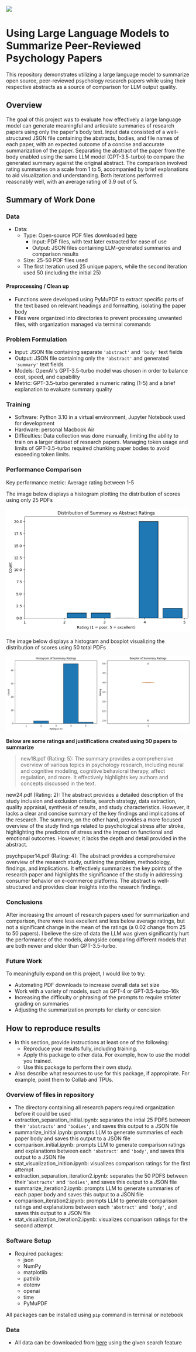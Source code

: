 ![](UTA-DataScience-Logo.png)

# Using Large Language Models to Summarize Peer-Reviewed Psychology Papers

This repository demonstrates utilizing a large language model to summarize open source, peer-reviewed psychology research papers while using their respective abstracts as a source of comparison for LLM output quality.

## Overview

The goal of this project was to evaluate how effectively a large language model can generate meaningful and articulate summaries of research papers using only the paper's body text. Input data consisted of a well-structured JSON file containing the abstracts, bodies, and file names of each paper, with an expected outcome of a concise and accurate summarization of the paper. Separating the abstract of the paper from the body enabled using the same LLM model (GPT-3.5-turbo) to compare the generated summary against the original abstract. The comparison involved rating summaries on a scale from 1 to 5, accompanied by brief explanations to aid visualization and understanding. Both iterations performed reasonably well, with an average rating of 3.9 out of 5.

## Summary of Work Done

### Data

* Data:
  * Type: Open-source PDF files downloaded [here](https://www.ncbi.nlm.nih.gov/)
    * Input: PDF files, with text later extracted for ease of use
    * Output: JSON files containing LLM-generated summaries and comparison results
  * Size: 25-50 PDF files used
  * The first iteration used 25 unique papers, while the second iteration used 50 (including the initial 25)

#### Preprocessing / Clean up

* Functions were developed using PyMuPDF to extract specific parts of the text based on relevant headings and formatting, isolating the paper body
* Files were organized into directories to prevent processing unwanted files, with organization managed via terminal commands

### Problem Formulation

* Input: JSON file containing separate `'abstract'` and `'body'` text fields
* Output: JSON file containing only the `'abstract'` and generated `'summary'` text fields
* Models: OpenAI's GPT-3.5-turbo model was chosen in order to balance cost, speed, and capability
* Metric: GPT-3.5-turbo generated a numeric rating (1-5) and a brief explanation to evaluate summary quality

### Training

* Software: Python 3.10 in a virtual environment, Jupyter Notebook used for development
* Hardware: personal Macbook Air
* Difficulties: Data collection was done manually, limiting the ability to train on a larger dataset of research papers. Managing token usage and limits of GPT-3.5-turbo required chunking paper bodies to avoid exceeding token limits.

### Performance Comparison

Key performance metric: Average rating between 1-5

The image below displays a histogram plotting the distribution of scores using only 25 PDFs

![](initial_rating_distribution.png)

The image below displays a histogram and boxplot visualizing the distribution of scores using 50 total PDFs

![](iteration2_rating_distribution.png)

**Below are some ratings and justifications created using 50 papers to summarize**

> new18.pdf (Rating: 5):
> The summary provides a comprehensive overview of various topics in psychology research, including neural and cognitive modeling, cognitive behavioral therapy, affect regulation, and more. It effectively highlights key authors and concepts
> discussed in the text.

new24.pdf (Rating: 2):
The abstract provides a detailed description of the study inclusion and exclusion criteria, search strategy, data extraction, quality appraisal, synthesis of results, and study characteristics. However, it lacks a clear and concise summary of the key findings and implications of the research. The summary, on the other hand, provides a more focused overview of the study findings related to psychological stress after stroke, highlighting the predictors of stress and the impact on functional and emotional outcomes. However, it lacks the depth and detail provided in the abstract.

psychpaper14.pdf (Rating: 4):
The abstract provides a comprehensive overview of the research study, outlining the problem, methodology, findings, and implications. It effectively summarizes the key points of the research paper and highlights the significance of the study in addressing consumer behavior on e-commerce platforms. The abstract is well-structured and provides clear insights into the research findings.

### Conclusions

After increasing the amount of research papers used for summarization and comparison, there were less excellent and less below average ratings, but not a significant change in the mean of the ratings (a 0.02 change from 25 to 50 papers). I believe the size of data the LLM was given significantly hurt the performance of the models, alongside comparing different models that are both newer and older than GPT-3.5-turbo.

### Future Work

To meaningfully expand on this project, I would like to try:
* Automating PDF downloads to increase overall data set size
* Work with a variety of models, such as GPT-4 or GPT-3.5-turbo-16k
* Increasing the difficulty or phrasing of the prompts to require stricter grading on summaries
* Adjusting the summarization prompts for clarity or concision

## How to reproduce results

* In this section, provide instructions at least one of the following:
   * Reproduce your results fully, including training.
   * Apply this package to other data. For example, how to use the model you trained.
   * Use this package to perform their own study.
* Also describe what resources to use for this package, if appropirate. For example, point them to Collab and TPUs.

### Overview of files in repository

* The directory containing all research papers required organization before it could be used
* extraction_separation_initial.ipynb: separates the intial 25 PDFS between their `'abstracts'` and `'bodies'`, and saves this output to a JSON file
* summarize_initial.ipynb: prompts LLM to generate summaries of each paper body and saves this output to a JSON file
* comparison_initial.ipynb: prompts LLM to generate comparison ratings and explanations between each `'abstract'` and `'body'`, and saves this output to a JSON file
* stat_visualization_inition.ipynb: visualizes comparison ratings for the first attempt
* extraction_separation_iteration2.ipynb: separates the 50 PDFS between their '`abstracts'` and `'bodies'`, and saves this output to a JSON file
* summarize_iteration2.ipynb: prompts LLM to generate summaries of each paper body and saves this output to a JSON file
* comparison_iteration2.ipynb: prompts LLM to generate comparison ratings and explanations between each `'abstract'` and `'body'`, and saves this output to a JSON file
* stat_visualization_iteration2.ipynb: visualizes comparison ratings for the second attempt

### Software Setup
* Required packages:
  * json
  * NumPy
  * matplotlib
  * pathlib
  * dotenv
  * openai
  * time
  * PyMuPDF

All packages can be installed using `pip` command in terminal or notebook

### Data

* All data can be downloaded from [here](https://www.ncbi.nlm.nih.gov/) using the given search feature






